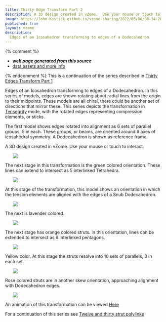 ```yaml
---
title: Thirty Edge Transform Part 2
description: A 3D design created in vZome.  Use your mouse or touch to interact.
image: https://John-Kostick.github.io/vzome-sharing/2022/05/06/08-34-28-Red-6/Red-6.png
published: true
layout: vzome
description:
  Edges of an Icosahedron transforming to edges of a Dodecahedron. 
---
```


{% comment %}
 - [***web page generated from this source***](<https://John-Kostick.github.io/vzome-sharing/2022/05/06/Red-6-08-34-28.html>)
 - [data assets and more info](<https://github.com/John-Kostick/vzome-sharing/tree/main/2022/05/06/08-34-28-Red-6/>)
 
{% endcomment %}
This is a continuation of the series described in [Thirty Edges Transform Part 1](https://john-kostick.github.io/vzome-sharing/2022/05/06/Thirty-Edge-Transform-08-27-17.html)

  Edges of an Icosahedron transforming to edges of a Dodecahedron. In this series of models, edges are shown rotating about radial lines from the origin to their midpoints. These models are all chiral, there could be another set of directions that mirror these.  This series depicts the transformation in [Tensegrity](https://en.wikipedia.org/wiki/Tensegrity) mode, with the rotated edges representing compression elements, or sticks. 
  
The first model shows edges rotated into alignment as 6 sets of parallel groups, 5 in each.  These groups, or beams, are oriented around 6 axes of icosahedral symmetry. A Dodecahedron is shown as reference frame.
  

A 3D design created in vZome.  Use your mouse or touch to interact.

<vzome-viewer style="width: 87%; height: 60vh; margin: 5%"
       src="https://John-Kostick.github.io/vzome-sharing/2022/05/06/08-34-28-Red-6/Red-6.vZome" >
  <img src="https://John-Kostick.github.io/vzome-sharing/2022/05/06/08-34-28-Red-6/Red-6.png" />
</vzome-viewer>

The next stage in this transformation is the green colored orientation.  These lines can extend to intersect as 5 interlinked Tetrahedra.  

<vzome-viewer style="width: 87%; height: 60vh; margin: 5%"
      src="https://John-Kostick.github.io/vzome-sharing/2022/05/06/08-37-11-Green-6/Green-6.vZome" >
 <img src="https://John-Kostick.github.io/vzome-sharing/2022/05/06/08-37-11-Green-6/Green-6.png" />
</vzome-viewer>

At this stage of the transformation, this model shows an orientation in which the tension elements are aligned with the edges of a Snub Dodecahedron.  

<vzome-viewer style="width: 87%; height: 60vh; margin: 5%"
      src="https://John-Kostick.github.io/vzome-sharing/2022/05/06/08-35-49-Snub-dodeca-as-tensegrity/Snub-dodeca-as-tensegrity.vZome" >
 <img src="https://John-Kostick.github.io/vzome-sharing/2022/05/06/08-35-49-Snub-dodeca-as-tensegrity/Snub-dodeca-as-tensegrity.png" />
</vzome-viewer>

The next is lavender colored.  

<vzome-viewer style="width: 87%; height: 60vh; margin: 5%"
      src="https://John-Kostick.github.io/vzome-sharing/2022/05/06/08-35-13-Lavender-7/Lavender-7.vZome" >
 <img src="https://John-Kostick.github.io/vzome-sharing/2022/05/06/08-35-13-Lavender-7/Lavender-7.png" />
</vzome-viewer>

The next stage has orange colored struts.  In this orientation, lines can be extended to intersect as 6 interlinked pentagons.

<vzome-viewer style="width: 87%; height: 60vh; margin: 5%"
      src="https://John-Kostick.github.io/vzome-sharing/2022/05/06/08-41-50-Orange-8/Orange-8.vZome" >
 <img src="https://John-Kostick.github.io/vzome-sharing/2022/05/06/08-41-50-Orange-8/Orange-8.png" />
</vzome-viewer>

Yellow color.  At this stage the struts resolve into 10 sets of parallels, 3 in each set.

<vzome-viewer style="width: 87%; height: 60vh; margin: 5%"
      src="https://John-Kostick.github.io/vzome-sharing/2022/05/06/08-51-54-Yellow-9/Yellow-9.vZome" >
 <img src="https://John-Kostick.github.io/vzome-sharing/2022/05/06/08-51-54-Yellow-9/Yellow-9.png" />
</vzome-viewer>

Rose colored struts are in another skew orientation, approaching alignment with Dodecahedron edges.  

<vzome-viewer style="width: 87%; height: 60vh; margin: 5%"
      src="https://John-Kostick.github.io/vzome-sharing/2022/05/06/08-54-53-Rose-10/Rose-10.vZome" >
 <img src="https://John-Kostick.github.io/vzome-sharing/2022/05/06/08-54-53-Rose-10/Rose-10.png" />
</vzome-viewer>

An animation of this transformation can be viewed [Here](https://youtu.be/uqCQcNvMEzU)

For a continuation of this series see [Twelve and thirty strut polylinks](https://john-kostick.github.io/vzome-sharing/2022/05/03/Cube-Brown-triangles-4-14-50-49.html)

